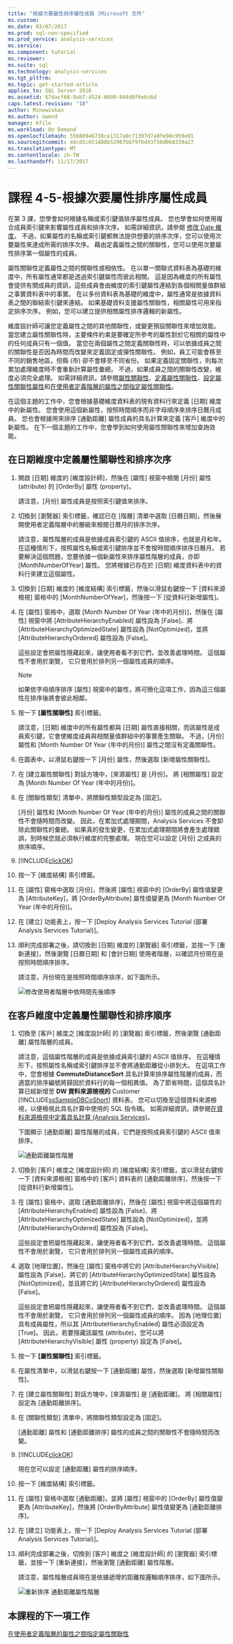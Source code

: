 ```yaml
---
title: "根據次要屬性排序屬性成員 |Microsoft 文件"
ms.custom: 
ms.date: 03/07/2017
ms.prod: sql-non-specified
ms.prod_service: analysis-services
ms.service: 
ms.component: tutorial
ms.reviewer: 
ms.suite: sql
ms.technology: analysis-services
ms.tgt_pltfrm: 
ms.topic: get-started-article
applies_to: SQL Server 2016
ms.assetid: 67dacf68-9ab7-4524-8698-844d0f6e6c6d
caps.latest.revision: "18"
author: Minewiskan
ms.author: owend
manager: kfile
ms.workload: On Demand
ms.openlocfilehash: 55680946738ce1317a0c71397d7a0fe90c959e01
ms.sourcegitcommit: 44cd5c651488b5296fb679f6d43f50d068339a27
ms.translationtype: MT
ms.contentlocale: zh-TW
ms.lasthandoff: 11/17/2017
---
```

# <a name="lesson-4-5---sorting-attribute-members-based-on-a-secondary-attribute"></a>課程 4-5-根據次要屬性排序屬性成員
在第 3 課，您學會如何根據名稱或索引鍵值排序屬性成員。 您也學會如何使用複合成員索引鍵來影響屬性成員和排序次序。 如需詳細資訊，請參閱 [修改 Date 維度](../analysis-services/lesson-3-4-modifying-the-date-dimension.md)。 不過，如果屬性的名稱或索引鍵都無法提供想要的排序次序，您可以使用次要屬性來達成所需的排序次序。 藉由定義屬性之間的關聯性，您可以使用次要屬性排序第一個屬性的成員。  
  
屬性關聯性定義屬性之間的關聯性或相依性。 在以單一關聯式資料表為基礎的維度中，所有屬性通常都是透過索引鍵屬性而彼此相關。 這是因為維度的所有屬性會提供有關成員的資訊，這些成員會由維度的索引鍵屬性連結到各個相關量值群組之事實資料表中的事實。 在以多份資料表為基礎的維度中，屬性通常是依據資料表之間的聯結索引鍵來連結。 如果基礎資料支援屬性關聯性，相關屬性可用來指定排序次序。 例如，您可以建立提供相關屬性排序邏輯的新屬性。  
  
維度設計師可讓您定義屬性之間的其他關聯性，或變更預設關聯性來增加效能。 當您建立屬性關聯性時，主要條件約束是要確定所參考的屬性對於它相關的屬性中的任何成員只有一個值。 當您在兩個屬性之間定義關聯性時，可以依據成員之間的關聯性是否因為時間而改變來定義固定或彈性關聯性。 例如，員工可能會移至不同的銷售地區，但縣 (市) 卻不會移至不同省份。 如果定義固定關聯性，則每次累加處理維度時不會重新計算屬性彙總。 不過，如果成員之間的關聯性改變，維度必須完全處理。 如需詳細資訊，請參閱[屬性關聯性](../analysis-services/multidimensional-models-olap-logical-dimension-objects/attribute-relationships.md)、[定義屬性關聯性](../analysis-services/multidimensional-models/attribute-relationships-define.md)、[設定屬性關聯性屬性](../analysis-services/multidimensional-models/attribute-relationships-configure-attribute-properties.md)和[在使用者定義階層的屬性之間指定屬性關聯性](../analysis-services/4-6-specifying-attribute-relationships-in-user-defined-hierarchy.md)。  
  
在這個主題的工作中，您會根據基礎維度資料表的現有資料行來定義 [日期] 維度中的新屬性。 您會使用這個新屬性，按照時間順序而非字母順序來排序日曆月成員。 您也會根據用來排序 [通勤距離] 屬性成員的具名計算來定義 [客戶] 維度中的新屬性。 在下一個主題的工作中，您會學到如何使用屬性關聯性來增加查詢效能。  
  
## <a name="defining-an-attribute-relationship-and-sort-order-in-the-date-dimension"></a>在日期維度中定義屬性關聯性和排序次序  
  
1.  開啟 [日期] 維度的 [維度設計師]，然後在 [屬性] 視窗中檢閱 [月份] 屬性 (attribute) 的 [OrderBy] 屬性 (property)。  
  
    請注意，[月份] 屬性成員是按照索引鍵值來排序。  
  
2.  切換到 [瀏覽器] 索引標籤，確認已在 [階層] 清單中選取 [日曆日期]，然後展開使用者定義階層中的層級來檢閱日曆月的排序次序。  
  
    請注意，屬性階層的成員是依據成員索引鍵的 ASCII 值排序，也就是月和年。 在這種情形下，按照屬性名稱或索引鍵排序並不會按時間順序排序日曆月。 若要解決這個問題，您要依據一個新屬性來排序屬性階層的成員，亦即 [MonthNumberOfYear] 屬性。 您將根據已存在於 [日期] 維度資料表中的資料行來建立這個屬性。  
  
3.  切換到 [日期] 維度的 [維度結構] 索引標籤，然後以滑鼠右鍵按一下 [資料來源檢視] 窗格中的 [MonthNumberOfYear]，然後按一下 [從資料行新增屬性]。  
  
4.  在 [屬性] 窗格中，選取 [Month Number Of Year (年中的月份)]，然後在 [屬性] 視窗中將 [AttributeHierarchyEnabled] 屬性設為 [False]、將 [AttributeHierarchyOptimizedState] 屬性設為 [NotOptimized]，並將 [AttributeHierarchyOrdered] 屬性設為 [False]。  
  
    這些設定會把屬性隱藏起來，讓使用者看不到它們，並改善處理時間。 這個屬性不會用於瀏覽， 它只會用於排列另一個屬性成員的順序。  
  
    > [!NOTE]  
    > 如果依字母順序排序 [屬性] 視窗中的屬性，將可簡化這項工作，因為這三個屬性在排序後將會彼此相鄰。  
  
5.  按一下 **[屬性關聯性]** 索引標籤。  
  
    請注意，[日期] 維度中的所有屬性都與 [日期] 屬性直接相關，而該屬性是成員索引鍵，它會使維度成員與相關量值群組中的事實產生關聯。 不過，[月份] 屬性和 [Month Number Of Year (年中的月份)] 屬性之間沒有定義關聯性。  
  
6.  在圖表中，以滑鼠右鍵按一下 [月份] 屬性，然後選取 [新增屬性關聯性]。  
  
7.  在 [建立屬性關聯性] 對話方塊中，[來源屬性] 是 [月份]。 將 [相關屬性] 設定為 [Month Number Of Year (年中的月份)]。  
  
8.  在 [關聯性類型] 清單中，將關聯性類型設定為 [固定]。  
  
    [月份] 屬性和 [Month Number Of Year (年中的月份)] 屬性的成員之間的關聯性不會隨時間而改變。 因此，在累加式處理期間，Analysis Services 不會卸除此關聯性的彙總。 如果真的發生變更，在累加式處理期間將會產生處理錯誤，到時候您就必須執行維度的完整處理。 現在您可以設定 [月份] 之成員的排序順序。  
  
9. [!INCLUDE[clickOK](../includes/clickok-md.md)]  
  
10. 按一下 [維度結構] 索引標籤。  
  
11. 在 [屬性] 窗格中選取 [月份]，然後將 [屬性] 視窗中的 [OrderBy] 屬性值變更為 [AttributeKey]，將 [OrderByAttribute] 屬性值變更為 [Month Number Of Year (年中的月份)]。  
  
12. 在 [建立] 功能表上，按一下 [Deploy Analysis Services Tutorial (部署 Analysis Services Tutorial)]。  
  
13. 順利完成部署之後，請切換到 [日期] 維度的 [瀏覽器] 索引標籤，並按一下 [重新連接]，然後瀏覽 [日曆日期] 和 [會計日期] 使用者階層，以確認月份現在是按照時間順序排序。  
  
    請注意，月份現在是按照時間順序排序，如下圖所示。  
  
    ![修改使用者階層中依時間先後順序](../analysis-services/media/l4-memberproperties-3.gif "修改使用者階層中依時間先後順序")  
  
## <a name="defining-attribute-relationships-and-sort-order-in-the-customer-dimension"></a>在客戶維度中定義屬性關聯性和排序順序  
  
1.  切換至 [客戶] 維度之 [維度設計師] 的 [瀏覽器] 索引標籤，然後瀏覽 [通勤距離] 屬性階層的成員。  
  
    請注意，這個屬性階層的成員是依據成員索引鍵的 ASCII 值排序。 在這種情形下，按照屬性名稱或索引鍵排序並不會將通勤距離從小排到大。 在這項工作中，您會根據 **CommuteDistanceSort** 具名計算來排序屬性階層的成員，而適當的排序編號將歸因於資料行的每一個相異值。 為了節省時間，這個具名計算已經新增至 **DW 資料來源檢視的** Customer [!INCLUDE[ssSampleDBCoShort](../includes/sssampledbcoshort-md.md)] 資料表。 您可以切換至這個資料來源檢視，以便檢視此具名計算中使用的 SQL 指令碼。 如需詳細資訊，請參閱[在資料來源檢視中定義具名計算 &#40;Analysis Services&#41;](../analysis-services/multidimensional-models/define-named-calculations-in-a-data-source-view-analysis-services.md)。  
  
    下圖顯示 [通勤距離] 屬性階層的成員，它們是按照成員索引鍵的 ASCII 值來排序。  
  
    ![通勤距離屬性階層](../analysis-services/media/l4-memberproperties-4.gif "通勤距離屬性階層")  
  
2.  切換到 [客戶] 維度之 [維度設計師] 的 [維度結構] 索引標籤，並以滑鼠右鍵按一下 [資料來源檢視] 窗格中的 [客戶] 資料表的 [通勤距離排序]，然後按一下 [從資料行新增屬性]。  
  
3.  在 [屬性] 窗格中，選取 [通勤距離排序]，然後在 [屬性] 視窗中將這個屬性的 [AttributeHierarchyEnabled] 屬性設為 [False]、將 [AttributeHierarchyOptimizedState] 屬性設為 [NotOptimized]，並將 [AttributeHierarchyOrdered] 屬性設為 [False]。  
  
    這些設定會把屬性隱藏起來，讓使用者看不到它們，並改善處理時間。 這個屬性不會用於瀏覽， 它只會用於排列另一個屬性成員的順序。  
  
4.  選取 [地理位置]，然後在 [屬性] 窗格中將它的 [AttributeHierarchyVisible] 屬性設為 [False]、將它的 [AttributeHierarchyOptimizedState] 屬性設為 [NotOptimized]，並且將它的 [AttributeHierarchyOrdered] 屬性設為 [False]。  
  
    這些設定會把屬性隱藏起來，讓使用者看不到它們，並改善處理時間。 這個屬性不會用於瀏覽， 它只會用於排列另一個屬性成員的順序。 因為 [地理位置] 具有成員屬性，所以其 [AttributeHierarchyEnabled] 屬性必須設定為 [True]。 因此，若要隱藏該屬性 (attribute)，您可以將 [AttributeHierarchyVisible] 屬性 (property) 設定為 [False]。  
  
5.  按一下 **[屬性關聯性]** 索引標籤。  
  
6.  在屬性清單中，以滑鼠右鍵按一下 [通勤距離] 屬性，然後選取 [新增屬性關聯性]。  
  
7.  在 [建立屬性關聯性] 對話方塊中，[來源屬性] 是 [通勤距離]。 將 [相關屬性] 設定為 [通勤距離排序]。  
  
8.  在 [關聯性類型] 清單中，將關聯性類型設定為 [固定]。  
  
    [通勤距離] 屬性和 [通勤距離排序] 屬性的成員之間的關聯性不會隨時間而改變。  
  
9. [!INCLUDE[clickOK](../includes/clickok-md.md)]  
  
    現在您可以設定 [通勤距離] 屬性的排序順序。  
  
10. 按一下 [維度結構] 索引標籤。  
  
11. 在 [屬性] 窗格中選取 [通勤距離]，並將 [屬性] 視窗中的 [OrderBy] 屬性值變更為 [AttributeKey]，然後將 [OrderByAttribute] 屬性值變更為 [通勤距離排序]。  
  
12. 在 [建立] 功能表上，按一下 [Deploy Analysis Services Tutorial (部署 Analysis Services Tutorial)]。  
  
13. 順利完成部署之後，切換到 [客戶] 維度之 [維度設計師] 的 [瀏覽器] 索引標籤，並按一下 [重新連接]，然後瀏覽 [通勤距離] 屬性階層。  
  
    請注意，屬性階層成員現在是依據遞增的距離按邏輯順序排序，如下圖所示。  
  
    ![重新排序 通勤距離屬性階層](../analysis-services/media/l4-memberproperties-5.gif "Re-sorted 通勤距離屬性階層")  
  
## <a name="next-task-in-lesson"></a>本課程的下一項工作  
[在使用者定義階層的屬性之間指定屬性關聯性](../analysis-services/4-6-specifying-attribute-relationships-in-user-defined-hierarchy.md)  
  
  
  

